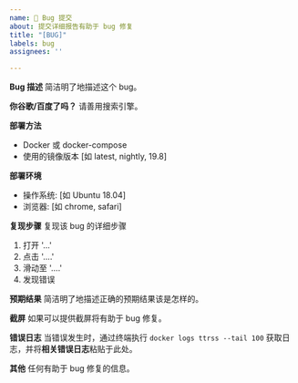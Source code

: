 ```yaml
---
name: 🐞 Bug 提交
about: 提交详细报告有助于 bug 修复
title: "[BUG]"
labels: bug
assignees: ''

---
```


**Bug 描述**
简洁明了地描述这个 bug。

**你谷歌/百度了吗？**
请善用搜索引擎。

**部署方法**
 - Docker 或 docker-compose
 - 使用的镜像版本 [如 latest, nightly, 19.8]

**部署环境**
 - 操作系统: [如 Ubuntu 18.04]
 - 浏览器: [如 chrome, safari]

**复现步骤**
复现该 bug 的详细步骤
1. 打开 '...'
2. 点击 '....'
3. 滑动至 '....'
4. 发现错误

**预期结果**
简洁明了地描述正确的预期结果该是怎样的。

**截屏**
如果可以提供截屏将有助于 bug 修复。

**错误日志**
当错误发生时，通过终端执行 `docker logs ttrss --tail 100` 获取日志，并将**相关错误日志**粘贴于此处。

**其他**
任何有助于 bug 修复的信息。
